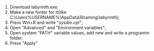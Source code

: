 1. Download labyrinth.exe;
2. Make a new forder for it(like C:\Users\%USERNAME%\AppData\Roaming\labyrinth\);
3. Press Win+R and write "sysdm.cpl";
4. Open "Advanced" and "Environment variables";
5. Open system "PATH" variable values, add new and write a programm folder;
6. Press "Apply"

